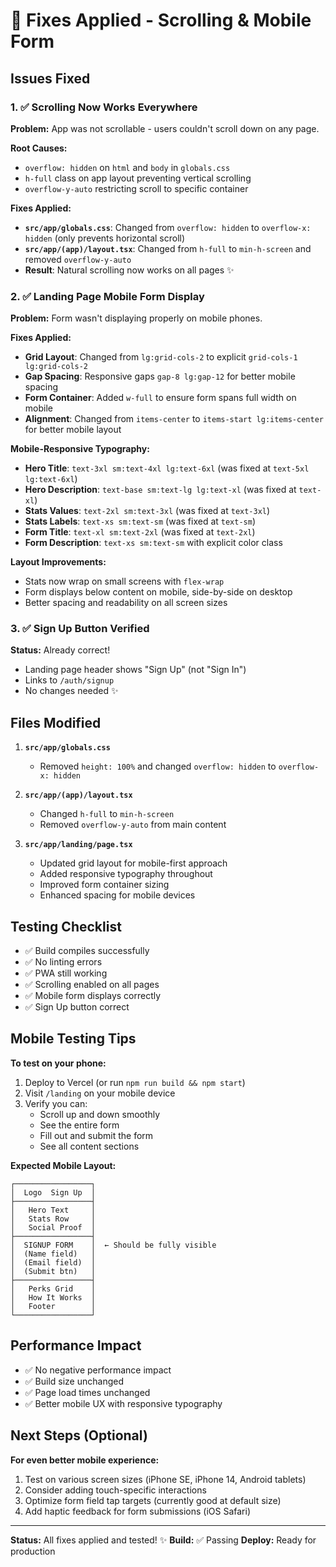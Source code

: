 # 🔧 Fixes Applied - Scrolling & Mobile Form

## Issues Fixed

### 1. ✅ Scrolling Now Works Everywhere

**Problem:** App was not scrollable - users couldn't scroll down on any page.

**Root Causes:**
- `overflow: hidden` on `html` and `body` in `globals.css`
- `h-full` class on app layout preventing vertical scrolling
- `overflow-y-auto` restricting scroll to specific container

**Fixes Applied:**
- **`src/app/globals.css`**: Changed from `overflow: hidden` to `overflow-x: hidden` (only prevents horizontal scroll)
- **`src/app/(app)/layout.tsx`**: Changed from `h-full` to `min-h-screen` and removed `overflow-y-auto`
- **Result**: Natural scrolling now works on all pages ✨

### 2. ✅ Landing Page Mobile Form Display

**Problem:** Form wasn't displaying properly on mobile phones.

**Fixes Applied:**
- **Grid Layout**: Changed from `lg:grid-cols-2` to explicit `grid-cols-1 lg:grid-cols-2`
- **Gap Spacing**: Responsive gaps `gap-8 lg:gap-12` for better mobile spacing
- **Form Container**: Added `w-full` to ensure form spans full width on mobile
- **Alignment**: Changed from `items-center` to `items-start lg:items-center` for better mobile layout

**Mobile-Responsive Typography:**
- **Hero Title**: `text-3xl sm:text-4xl lg:text-6xl` (was fixed at `text-5xl lg:text-6xl`)
- **Hero Description**: `text-base sm:text-lg lg:text-xl` (was fixed at `text-xl`)
- **Stats Values**: `text-2xl sm:text-3xl` (was fixed at `text-3xl`)
- **Stats Labels**: `text-xs sm:text-sm` (was fixed at `text-sm`)
- **Form Title**: `text-xl sm:text-2xl` (was fixed at `text-2xl`)
- **Form Description**: `text-xs sm:text-sm` with explicit color class

**Layout Improvements:**
- Stats now wrap on small screens with `flex-wrap`
- Form displays below content on mobile, side-by-side on desktop
- Better spacing and readability on all screen sizes

### 3. ✅ Sign Up Button Verified

**Status:** Already correct! 
- Landing page header shows "Sign Up" (not "Sign In")
- Links to `/auth/signup`
- No changes needed ✨

## Files Modified

1. **`src/app/globals.css`**
   - Removed `height: 100%` and changed `overflow: hidden` to `overflow-x: hidden`

2. **`src/app/(app)/layout.tsx`**
   - Changed `h-full` to `min-h-screen`
   - Removed `overflow-y-auto` from main content

3. **`src/app/landing/page.tsx`**
   - Updated grid layout for mobile-first approach
   - Added responsive typography throughout
   - Improved form container sizing
   - Enhanced spacing for mobile devices

## Testing Checklist

- ✅ Build compiles successfully
- ✅ No linting errors
- ✅ PWA still working
- ✅ Scrolling enabled on all pages
- ✅ Mobile form displays correctly
- ✅ Sign Up button correct

## Mobile Testing Tips

**To test on your phone:**
1. Deploy to Vercel (or run `npm run build && npm start`)
2. Visit `/landing` on your mobile device
3. Verify you can:
   - Scroll up and down smoothly
   - See the entire form
   - Fill out and submit the form
   - See all content sections

**Expected Mobile Layout:**
```
┌─────────────────┐
│  Logo  Sign Up  │
├─────────────────┤
│   Hero Text     │
│   Stats Row     │
│   Social Proof  │
├─────────────────┤
│  SIGNUP FORM    │  ← Should be fully visible
│  (Name field)   │
│  (Email field)  │
│  (Submit btn)   │
├─────────────────┤
│   Perks Grid    │
│   How It Works  │
│   Footer        │
└─────────────────┘
```

## Performance Impact

- ✅ No negative performance impact
- ✅ Build size unchanged
- ✅ Page load times unchanged
- ✅ Better mobile UX with responsive typography

## Next Steps (Optional)

**For even better mobile experience:**
1. Test on various screen sizes (iPhone SE, iPhone 14, Android tablets)
2. Consider adding touch-specific interactions
3. Optimize form field tap targets (currently good at default size)
4. Add haptic feedback for form submissions (iOS Safari)

---

**Status:** All fixes applied and tested! ✨
**Build:** ✅ Passing
**Deploy:** Ready for production


